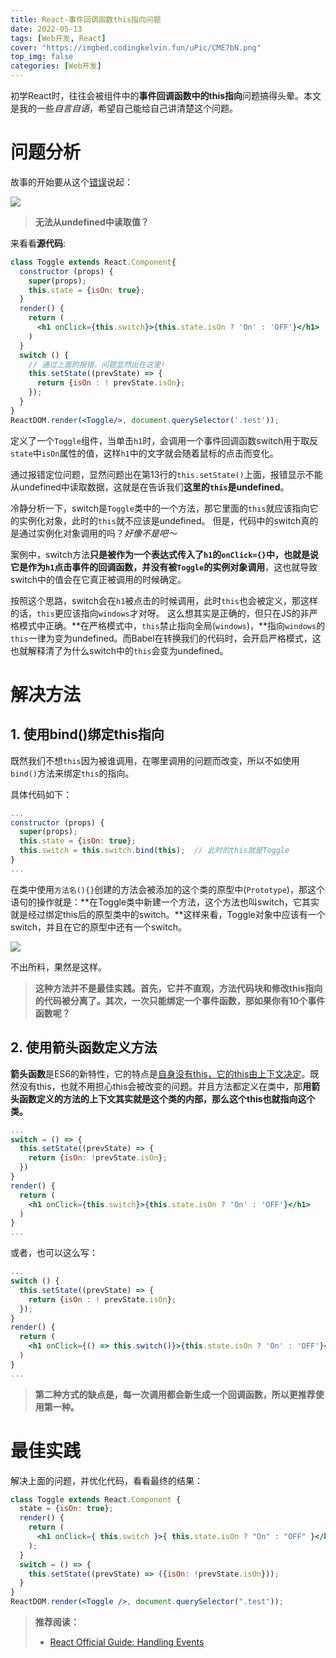 ```yaml
---
title: React-事件回调函数this指向问题
date: 2022-05-13
tags: [Web开发, React]
cover: "https://imgbed.codingkelvin.fun/uPic/CME7bN.png"
top_img: false
categories: [Web开发]
---
```


初学React时，往往会被组件中的**事件回调函数中的this指向**问题搞得头晕。本文是我的一些*自言自语*，希望自己能给自己讲清楚这个问题。

# 问题分析

故事的开始要从这个<u>错误</u>说起：

![](https://imgbed.codingkelvin.fun/uPic/cNGftU.png)

> **无法从undefined中读取值？**

来看看**源代码**:

```jsx
class Toggle extends React.Component{
  constructor (props) {
    super(props);
    this.state = {isOn: true};
  }
  render() {
    return (
      <h1 onClick={this.switch}>{this.state.isOn ? 'On' : 'OFF'}</h1>
    )
  }
  switch () {
    // 通过上面的报错，问题显然出在这里!
    this.setState((prevState) => {
      return {isOn : ! prevState.isOn};
    });
  }
}
ReactDOM.render(<Toggle/>, document.querySelector('.test'));
```

定义了一个`Toggle`组件，当单击`h1`时，会调用一个事件回调函数switch用于取反`state`中`isOn`属性的值，这样`h1`中的文字就会随着鼠标的点击而变化。

通过报错定位问题，显然问题出在第13行的`this.setState()`上面，报错显示不能从undefined中读取数据，这就是在告诉我们**这里的`this`是undefined**。

冷静分析一下，switch是`Toggle`类中的一个方法，那它里面的`this`就应该指向它的实例化对象，此时的`this`就不应该是undefined。 但是，代码中的switch真的是通过实例化对象调用的吗？*好像不是吧～*

案例中，switch方法**只是被作为一个表达式传入了`h1`的`onClick={}`中，也就是说它是作为`h1`点击事件的回调函数，并没有被`Toggle`的实例对象调用**，这也就导致switch中的值会在它真正被调用的时候确定。

按照这个思路，switch会在`h1`被点击的时候调用，此时`this`也会被定义，那这样的话，`this`更应该指向`windows`才对呀。 这么想其实是正确的，但只在JS的非严格模式中正确。**在严格模式中，`this`禁止指向全局(`windows`)，**指向`windows`的`this`一律为变为undefined。而Babel在转换我们的代码时，会开启严格模式，这也就解释清了为什么switch中的`this`会变为undefined。

# 解决方法

## 1. 使用bind()绑定this指向

既然我们不想`this`因为被谁调用，在哪里调用的问题而改变，所以不如使用`bind()`方法来绑定`this`的指向。

具体代码如下：

```jsx
...
constructor (props) {
  super(props);
  this.state = {isOn: true};
  this.switch = this.switch.bind(this);  // 此时的this就是Toggle
}
...
```

在类中使用`方法名(){}`创建的方法会被添加的这个类的原型中(`Prototype`)，那这个语句的操作就是：**在Toggle类中新建一个方法，这个方法也叫switch，它其实就是经过绑定this后的原型类中的switch。**这样来看，Toggle对象中应该有一个switch，并且在它的原型中还有一个switch。

![](https://imgbed.codingkelvin.fun/uPic/Q5FSTF.png)

不出所料，果然是这样。

> **这种方法并不是最佳实践。首先，它并不直观，方法代码块和修改this指向的代码被分离了。其次，一次只能绑定一个事件函数，那如果你有10个事件函数呢？**

## 2. 使用箭头函数定义方法

**箭头函数**是ES6的新特性，它的特点是<u>自身没有this，它的this由上下文决定</u>。既然没有this，也就不用担心this会被改变的问题。并且方法都定义在类中，那**用箭头函数定义的方法的上下文其实就是这个类的内部，那么这个this也就指向这个类。**

```jsx
...
switch = () => {
  this.setState((prevState) => {
    return {isOn: !prevState.isOn};
  })
}
render() {
  return (
    <h1 onClick={this.switch}>{this.state.isOn ? 'On' : 'OFF'}</h1>
  )
}
...
```

或者，也可以这么写：

```jsx
...
switch () {
  this.setState((prevState) => {
  	return {isOn : ! prevState.isOn};
  });
}
render() {
  return (
    <h1 onClick={() => this.switch()}>{this.state.isOn ? 'On' : 'OFF'}</h1>
  )
}
...
```

> **第二种方式的缺点是，每一次调用都会新生成一个回调函数，所以更推荐使用第一种。**

# 最佳实践

解决上面的问题，并优化代码，看看最终的结果：

```jsx
class Toggle extends React.Component {
  state = {isOn: true};
  render() {
    return (
      <h1 onClick={ this.switch }>{ this.state.isOn ? "On" : "OFF" }</h1>
    );
  }
  switch = () => {
    this.setState((prevState) => ({isOn: !prevState.isOn}));
  }
}
ReactDOM.render(<Toggle />, document.querySelector(".test"));
```

> **推荐阅读：**
>
> - [React Official Guide: Handling Events](https://reactjs.org/docs/handling-events.html)

